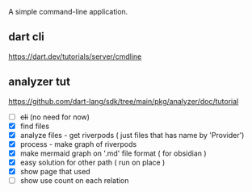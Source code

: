 A simple command-line application.


dart cli
---
https://dart.dev/tutorials/server/cmdline


analyzer tut
---
https://github.com/dart-lang/sdk/tree/main/pkg/analyzer/doc/tutorial



- [ ] ~~cli~~ (no need for now) 
- [x] find files
- [x] analyze files - get riverpods ( just files that has name by 'Provider')
- [x] process - make graph of riverpods
- [x] make mermaid graph on '.md' file format ( for obsidian )
- [x] easy solution for other path ( run on place )
- [x] show page that used
- [ ] show use count on each relation